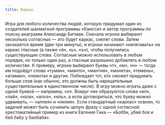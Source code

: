 ```yaml
---
title: Каркас
---
```


Игра для любого количества людей, которую придумал один из создателей шахматной программы «Каисса» и автор программы по поиску анаграмм Александр Битман. Сначала игроки выбирают несколько согласных — это будет каркас, скелет слова. Затем засекается время (две-три минуты), и игроки начи­нают «натягивать» на каркас гласные (а также «й», «ь», «ъ»), чтобы получились существующие слова. Согласные можно использовать в любом порядке, но только один раз, а гласные разрешено добавлять в любом количестве. К примеру, игроки выбирают буквы «т», «м», «н» — тогда им подойдут слова «туман», «манто», «мантия», «монета», «темень», «атаман», «немота» и другие. Побеждает тот, кто сможет придумать больше слов (как обычно, это должны быть нарицательные существительные в единственном числе). В игру можно играть даже с одной буквой — например, «л». Вокруг нее образуются слова «ил», «лай», «юла», «алоэ», «ель», а если договориться, что букву можно удваи­вать, — «аллея» и «лилия». Если стандартный «каркас» освоен, то задачей может быть сочинить целую фразу с одной согласной: хрестоматийный пример из книги Евгения Гика — «Бобби, убей боя и бей бабу у баобаба».